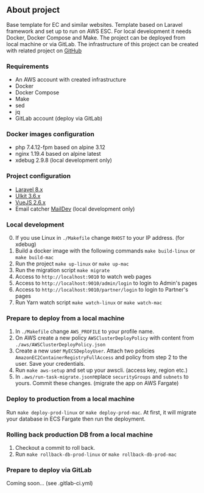 ## About project

Base template for EC and similar websites. Template based on Laravel framework and set up to run on AWS ESC. For local development it needs Docker, Docker Compose and Make.
The project can be deployed from local machine or via GitLab. The infrastructure of this project can be created with related project on [GitHub](https://github.com/notfoundsam/laravel-ecs-terraform)

### Requirements

- An AWS account with created infrastructure
- Docker
- Docker Compose
- Make
- sed
- jq
- GitLab account (deploy via GitLab)

### Docker images configuration

- php 7.4.12-fpm based on alpine 3.12
- nginx 1.19.4 based on alpine latest
- xdebug 2.9.8 (local development only)

### Project configuration

- [Laravel 8.x](https://laravel.com/)
- [UIkit 3.6.x](https://getuikit.com/)
- [VueJS 2.6.x](https://vuejs.org/)
- Email catcher [MailDev](http://maildev.github.io/maildev/) (local development only)

### Local development

0. If you use Linux in `./Makefile` change `RHOST` to your IP address. (for xdebug)
1. Build a docker image with the following commands `make build-linux` or `make build-mac`
2. Run the project `make up-linux` or `make up-mac`
3. Run the migration script `make migrate`
4. Access to `http://localhost:9010` to watch web pages
5. Access to `http://localhost:9010/admin/login` to login to Admin's pages
6. Access to `http://localhost:9010/partner/login` to login to Partner's pages
7. Run Yarn watch script `make watch-linux` or `make watch-mac`

### Prepare to deploy from a local machine
1. In `./Makefile` change `AWS_PROFILE` to your profile name.
2. On AWS create a new policy `AWSClusterDeployPolicy` with content from `./aws/AWSClusterDeployPolicy.json`
3. Create a new user `MyECSDeployUser`. Attach two policies `AmazonEC2ContainerRegistryFullAccess` and policy from step 2 to the user. Save your credentials.
4. Run `make aws-setup` and set up your awscli. (access key, region etc.)
5. In `.aws/run-task-migrate.json`replace `securityGroups` and `subnets` to yours. Commit these changes. (migrate the app on AWS Fargate)

### Deploy to production from a local machine
Run `make deploy-prod-linux` or `make deploy-prod-mac`. At first, it will migrate your database in ECS Fargate then run the deployment.

### Rolling back production DB from a local machine
1. Checkout a commit to roll back.
2. Run `make rollback-db-prod-linux` or `make rollback-db-prod-mac`

### Prepare to deploy via GitLab
Coming soon... (see .gitlab-ci.yml)
